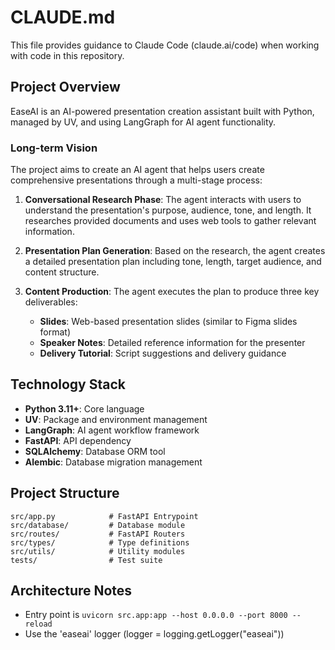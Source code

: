 # CLAUDE.md

This file provides guidance to Claude Code (claude.ai/code) when working with code in this repository.

## Project Overview

EaseAI is an AI-powered presentation creation assistant built with Python, managed by UV, and using LangGraph for AI agent functionality.

### Long-term Vision

The project aims to create an AI agent that helps users create comprehensive presentations through a multi-stage process:

1. **Conversational Research Phase**: The agent interacts with users to understand the presentation's purpose, audience, tone, and length. It researches provided documents and uses web tools to gather relevant information.

2. **Presentation Plan Generation**: Based on the research, the agent creates a detailed presentation plan including tone, length, target audience, and content structure.

3. **Content Production**: The agent executes the plan to produce three key deliverables:
   - **Slides**: Web-based presentation slides (similar to Figma slides format)
   - **Speaker Notes**: Detailed reference information for the presenter
   - **Delivery Tutorial**: Script suggestions and delivery guidance

## Technology Stack

- **Python 3.11+**: Core language
- **UV**: Package and environment management
- **LangGraph**: AI agent workflow framework
- **FastAPI**: API dependency
- **SQLAlchemy**: Database ORM tool
- **Alembic**: Database migration management

## Project Structure

```
src/app.py            # FastAPI Entrypoint
src/database/         # Database module
src/routes/           # FastAPI Routers
src/types/            # Type definitions
src/utils/            # Utility modules
tests/                # Test suite
```

## Architecture Notes
- Entry point is `uvicorn src.app:app --host 0.0.0.0 --port 8000 --reload`
- Use the 'easeai' logger (logger = logging.getLogger("easeai"))